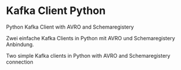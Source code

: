 # Kafka Client Python
Python Kafka Client with AVRO and Schemaregistery

Zwei einfache Kafka Clients in Python mit AVRO und Schemaregistery Anbindung.

Two simple Kafka clients in Python with AVRO and Schemaregistery connection
